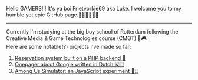 Hello GAMERS!!! It's ya boi Frietvorkje69 aka Luke. I welcome you to my humble yet epic GitHub page.🤣🤣😝🤪🤯😳
***
Currently I'm studying at the big boy school of Rotterdam following the Creative Media & Game Technologies course (CMGT) 👾🎮<br/>
 Here are some notable(?) projects I've made so far:

1. <a href="https://github.com/Frietvorkje69/CLE02.Finalized">Reservation system built on a PHP backend 🧠</a>
2. <a href="https://github.com/Frietvorkje69/CLE01">Onepager about Google written in Dutch 🇳🇱</a>
3. <a href="https://github.com/Frietvorkje69/AmongUsSimulator">Among Us Simulator: an JavaScript experiment 📮ඞ</a>
